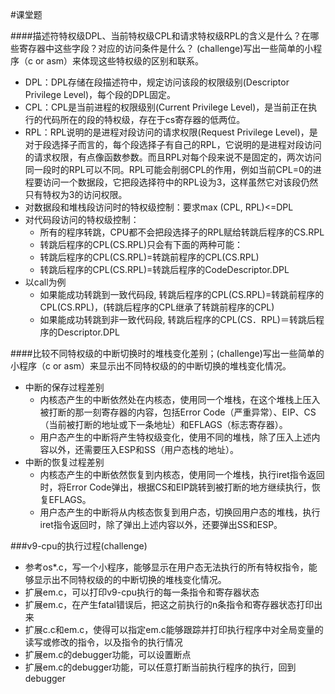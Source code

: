 #课堂题

####描述符特权级DPL、当前特权级CPL和请求特权级RPL的含义是什么？在哪些寄存器中这些字段？对应的访问条件是什么？ (challenge)写出一些简单的小程序（c or asm）来体现这些特权级的区别和联系。
- DPL：DPL存储在段描述符中，规定访问该段的权限级别(Descriptor Privilege Level)，每个段的DPL固定。
- CPL：CPL是当前进程的权限级别(Current Privilege Level)，是当前正在执行的代码所在的段的特权级，存在于cs寄存器的低两位。
- RPL：RPL说明的是进程对段访问的请求权限(Request Privilege Level)，是对于段选择子而言的，每个段选择子有自己的RPL，它说明的是进程对段访问的请求权限，有点像函数参数。而且RPL对每个段来说不是固定的，两次访问同一段时的RPL可以不同。RPL可能会削弱CPL的作用，例如当前CPL=0的进程要访问一个数据段，它把段选择符中的RPL设为3，这样虽然它对该段仍然只有特权为3的访问权限。
- 对数据段和堆栈段访问时的特权级控制：要求max (CPL, RPL)<=DPL
- 对代码段访问的特权级控制：
	- 所有的程序转跳，CPU都不会把段选择子的RPL赋给转跳后程序的CS.RPL
	- 转跳后程序的CPL(CS.RPL)只会有下面的两种可能：
	- 转跳后程序的CPL(CS.RPL)=转跳前程序的CPL(CS.RPL) 
	- 转跳后程序的CPL(CS.RPL)=转跳后程序的CodeDescriptor.DPL
- 以call为例
	- 如果能成功转跳到一致代码段, 转跳后程序的CPL(CS.RPL)=转跳前程序的CPL(CS.RPL)，(转跳后程序的CPL继承了转跳前程序的CPL)
	- 如果能成功转跳到非一致代码段, 转跳后程序的CPL(CS．RPL)＝转跳后程序的Descriptor.DPL

####比较不同特权级的中断切换时的堆栈变化差别；(challenge)写出一些简单的小程序（c or asm）来显示出不同特权级的的中断切换的堆栈变化情况。

- 中断的保存过程差别
	- 内核态产生的中断依然处在内核态，使用同一个堆栈，在这个堆栈上压入被打断的那一刻寄存器的内容，包括Error Code（严重异常）、EIP、CS（当前被打断的地址或下一条地址）和EFLAGS（标志寄存器）。
	- 用户态产生的中断将产生特权级变化，使用不同的堆栈，除了压入上述内容以外，还需要压入ESP和SS（用户态栈的地址）。
- 中断的恢复过程差别
	- 内核态产生的中断依然恢复到内核态，使用同一个堆栈，执行iret指令返回时，将Error Code弹出，根据CS和EIP跳转到被打断的地方继续执行，恢复EFLAGS。
	- 用户态产生的中断将从内核态恢复到用户态，切换回用户态的堆栈，执行iret指令返回时，除了弹出上述内容以外，还要弹出SS和ESP。

###v9-cpu的执行过程(challenge)
- 参考os*.c，写一个小程序，能够显示在用户态无法执行的所有特权指令，能够显示出不同特权级的的中断切换的堆栈变化情况。
- 扩展em.c，可以打印v9-cpu执行的每一条指令和寄存器状态
- 扩展em.c，在产生fatal错误后，把这之前执行的n条指令和寄存器状态打印出来
- 扩展c.c和em.c，使得可以指定em.c能够跟踪并打印执行程序中对全局变量的读写或修改的指令，以及指令的执行情况
- 扩展em.c的debugger功能，可以设置断点
- 扩展em.c的debugger功能，可以任意打断当前执行程序的执行，回到debugger

